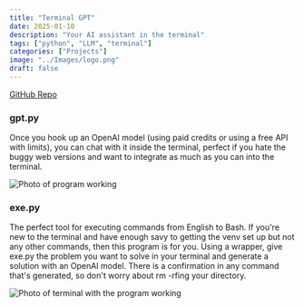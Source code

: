 ```yaml
---
title: "Terminal GPT"
date: 2025-01-10
description: "Your AI assistant in the terminal"
tags: ["python", "LLM", "terminal"]
categories: ["Projects"]
image: "../Images/logo.png"
draft: false
---
```


[GitHub Repo](https://github.com/EricSpencer00/TerminalGPT/)

### gpt.py
Once you hook up an OpenAI model (using paid credits or using a free API with limits), you can chat with it inside the terminal, perfect if you hate the buggy web versions and want to integrate as much as you can into the terminal.

![Photo of program working](/images/projects/terminalgpt.png)

### exe.py
The perfect tool for executing commands from English to Bash. If you're new to the terminal and have enough savy to getting the venv set up but not any other commands, then this program is for you. Using a wrapper, give exe.py the problem you want to solve in your terminal and generate a solution with an OpenAI model. There is a confirmation in any command that's generated, so don't worry about rm -rfing your directory.

![Photo of terminal with the program working](/images/projects/terminalgpt_exe.png)
